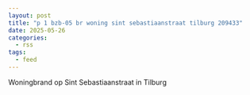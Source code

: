 ```yaml
---
layout: post
title: "p 1 bzb-05 br woning sint sebastiaanstraat tilburg 209433"
date: 2025-05-26
categories: 
  - rss
tags: 
  - feed
---
```


Woningbrand op Sint Sebastiaanstraat in Tilburg
